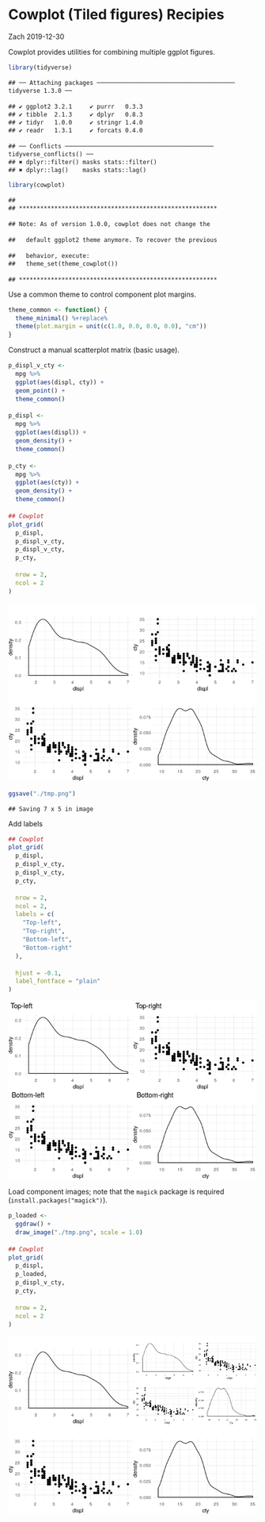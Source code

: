 Cowplot (Tiled figures) Recipies
================
Zach
2019-12-30

Cowplot provides utilities for combining multiple ggplot
    figures.

``` r
library(tidyverse)
```

    ## ── Attaching packages ─────────────────────────────────────── tidyverse 1.3.0 ──

    ## ✔ ggplot2 3.2.1     ✔ purrr   0.3.3
    ## ✔ tibble  2.1.3     ✔ dplyr   0.8.3
    ## ✔ tidyr   1.0.0     ✔ stringr 1.4.0
    ## ✔ readr   1.3.1     ✔ forcats 0.4.0

    ## ── Conflicts ────────────────────────────────────────── tidyverse_conflicts() ──
    ## ✖ dplyr::filter() masks stats::filter()
    ## ✖ dplyr::lag()    masks stats::lag()

``` r
library(cowplot)
```

    ## 
    ## ********************************************************

    ## Note: As of version 1.0.0, cowplot does not change the

    ##   default ggplot2 theme anymore. To recover the previous

    ##   behavior, execute:
    ##   theme_set(theme_cowplot())

    ## ********************************************************

Use a common theme to control component plot margins.

``` r
theme_common <- function() {
  theme_minimal() %+replace%
  theme(plot.margin = unit(c(1.0, 0.0, 0.0, 0.0), "cm"))
}
```

Construct a manual scatterplot matrix (basic usage).

``` r
p_displ_v_cty <-
  mpg %>%
  ggplot(aes(displ, cty)) +
  geom_point() +
  theme_common()

p_displ <-
  mpg %>%
  ggplot(aes(displ)) +
  geom_density() +
  theme_common()

p_cty <-
  mpg %>%
  ggplot(aes(cty)) +
  geom_density() +
  theme_common()

## Cowplot
plot_grid(
  p_displ,
  p_displ_v_cty,
  p_displ_v_cty,
  p_cty,

  nrow = 2,
  ncol = 2
)
```

![](cowplot_files/figure-gfm/basic-scatterplot-matrix-1.png)<!-- -->

``` r
ggsave("./tmp.png")
```

    ## Saving 7 x 5 in image

Add labels

``` r
## Cowplot
plot_grid(
  p_displ,
  p_displ_v_cty,
  p_displ_v_cty,
  p_cty,

  nrow = 2,
  ncol = 2,
  labels = c(
    "Top-left",
    "Top-right",
    "Bottom-left",
    "Bottom-right"
  ),

  hjust = -0.1,
  label_fontface = "plain"
)
```

![](cowplot_files/figure-gfm/labeled-cowplot-1.png)<!-- -->

Load component images; note that the `magick` package is required
(`install.packages("magick")`).

``` r
p_loaded <-
  ggdraw() +
  draw_image("./tmp.png", scale = 1.0)

## Cowplot
plot_grid(
  p_displ,
  p_loaded,
  p_displ_v_cty,
  p_cty,

  nrow = 2,
  ncol = 2
)
```

![](cowplot_files/figure-gfm/load-example-1.png)<!-- -->
